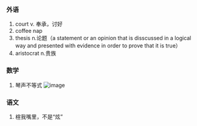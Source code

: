 ### 外语

1. court v. 奉承，讨好
2. coffee nap
3. thesis n.论题（a statement or an opinion that is disscussed in a logical way and presented with evidence in order to prove that it is true）
4. aristocrat n.贵族

### 数学

1. 琴声不等式
![image](https://user-images.githubusercontent.com/48854115/200290431-0bbe04cf-50ae-4c07-87b0-0a589592251c.png)


### 语文
1. 楦我嘴里，不是“炫”
